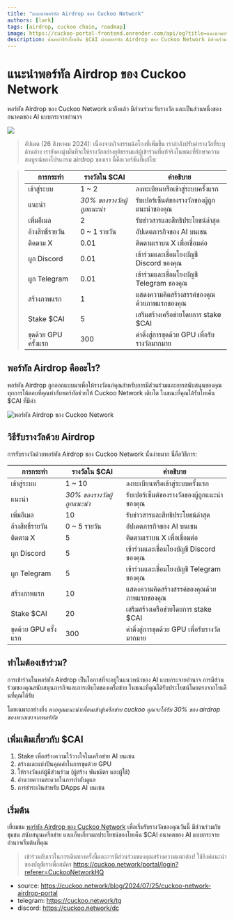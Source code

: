 ```yaml
---
title: "แนะนำพอร์ทัล Airdrop ของ Cuckoo Network"
authors: [lark]
tags: [airdrop, cuckoo chain, roadmap]
image: https://cuckoo-portal-frontend.onrender.com/api/og?title=แนะนำพอร์ทัล%20Airdrop%20ของ%20Cuckoo%20Network
description: ค้นพบวิธีรับโทเค็น $CAI ผ่านพอร์ทัล Airdrop ของ Cuckoo Network มีส่วนร่วม สนับสนุน และได้รับประโยชน์จาก AI แบบกระจายอำนาจวันนี้!
---
```


# แนะนำพอร์ทัล Airdrop ของ Cuckoo Network

พอร์ทัล Airdrop ของ Cuckoo Network มาถึงแล้ว มีส่วนร่วม รับรางวัล และเป็นส่วนหนึ่งของอนาคตของ AI แบบกระจายอำนาจ

![](https://cuckoo-network.b-cdn.net/2024-07-25-cuckoo-network-airdrop-portal.webp)

> อัปเดต (26 สิงหาคม 2024): เนื่องจากกิจกรรมฉ้อโกงที่เพิ่มขึ้น เรากำลังปรับค่ารางวัลที่ระบุด้านล่าง เรายังคงมุ่งมั่นที่จะให้รางวัลอย่างยุติธรรมแก่ผู้เข้าร่วมที่แท้จริงในขณะที่รักษาความสมบูรณ์ของโปรแกรม airdrop ของเรา นี่คือเวอร์ชันที่แก้ไข:

> | การกระทำ               | รางวัลใน $CAI               | คำอธิบาย                                    |
> | ---------------------- | -------------------------- | --------------------------------------------- |
> | เข้าสู่ระบบ            | 1 ~ 2                      | ลงทะเบียนหรือเข้าสู่ระบบครั้งแรก           |
> | แนะนำ                  | _30% ของรางวัลผู้ถูกแนะนำ_ | รับเปอร์เซ็นต์ของรางวัลของผู้ถูกแนะนำของคุณ |
> | เพิ่มอีเมล             | 2                          | รับข่าวสารและสิทธิประโยชน์ล่าสุด           |
> | อ้างสิทธิ์รายวัน       | 0 ~ 1 รายวัน               | อัปเดตภารกิจของ AI บนเชน                    |
> | ติดตาม X               | 0.01                       | ติดตามเราบน X เพื่อเชื่อมต่อ                 |
> | ผูก Discord            | 0.01                       | เข้าร่วมและเชื่อมโยงบัญชี Discord ของคุณ     |
> | ผูก Telegram           | 0.01                       | เข้าร่วมและเชื่อมโยงบัญชี Telegram ของคุณ    |
> | สร้างภาพแรก            | 1                          | แสดงความคิดสร้างสรรค์ของคุณด้วยภาพแรกของคุณ |
> | Stake $CAI             | 5                          | เสริมสร้างเครือข่ายโดยการ stake $CAI       |
> | ขุดด้วย GPU ครั้งแรก   | 300                        | ดำดิ่งสู่การขุดด้วย GPU เพื่อรับรางวัลมากมาย |

## พอร์ทัล Airdrop คืออะไร?

พอร์ทัล Airdrop ถูกออกแบบมาเพื่อให้รางวัลแก่คุณสำหรับการมีส่วนร่วมและการสนับสนุนของคุณ ทุกการโต้ตอบที่คุณทำกับพอร์ทัลช่วยให้ Cuckoo Network เติบโต ในขณะที่คุณได้รับโทเค็น $CAI ที่มีค่า

![พอร์ทัล Airdrop ของ Cuckoo Network](https://cuckoo-network.b-cdn.net/airdrop-portal.webp "พอร์ทัล Airdrop ของ Cuckoo Network")

## วิธีรับรางวัลด้วย Airdrop

การรับรางวัลด้วยพอร์ทัล Airdrop ของ Cuckoo Network นั้นง่ายมาก นี่คือวิธีการ:

| การกระทำ               | รางวัลใน $CAI               | คำอธิบาย                                    |
| ---------------------- | -------------------------- | --------------------------------------------- |
| เข้าสู่ระบบ            | 1 ~ 10                     | ลงทะเบียนหรือเข้าสู่ระบบครั้งแรก           |
| แนะนำ                  | _30% ของรางวัลผู้ถูกแนะนำ_ | รับเปอร์เซ็นต์ของรางวัลของผู้ถูกแนะนำของคุณ |
| เพิ่มอีเมล             | 10                         | รับข่าวสารและสิทธิประโยชน์ล่าสุด           |
| อ้างสิทธิ์รายวัน       | 0 ~ 5 รายวัน               | อัปเดตภารกิจของ AI บนเชน                    |
| ติดตาม X               | 5                          | ติดตามเราบน X เพื่อเชื่อมต่อ                 |
| ผูก Discord            | 5                          | เข้าร่วมและเชื่อมโยงบัญชี Discord ของคุณ     |
| ผูก Telegram           | 5                          | เข้าร่วมและเชื่อมโยงบัญชี Telegram ของคุณ    |
| สร้างภาพแรก            | 10                         | แสดงความคิดสร้างสรรค์ของคุณด้วยภาพแรกของคุณ |
| Stake $CAI             | 20                         | เสริมสร้างเครือข่ายโดยการ stake $CAI       |
| ขุดด้วย GPU ครั้งแรก   | 300                        | ดำดิ่งสู่การขุดด้วย GPU เพื่อรับรางวัลมากมาย |

## ทำไมต้องเข้าร่วม?

การเข้าร่วมในพอร์ทัล Airdrop เป็นโอกาสที่จะอยู่ในแนวหน้าของ AI แบบกระจายอำนาจ การมีส่วนร่วมของคุณสนับสนุนภารกิจและการเติบโตของเครือข่าย ในขณะที่คุณได้รับประโยชน์โดยตรงจากโทเค็นที่คุณได้รับ

โดยเฉพาะอย่างยิ่ง _หากคุณแนะนำเพื่อนเข้าสู่เครือข่าย cuckoo คุณจะได้รับ 30% ของ airdrop ของพวกเขาจากพอร์ทัล_

## เพิ่มเติมเกี่ยวกับ $CAI

1. Stake เพื่อสร้างความไว้วางใจในเครือข่าย AI บนเชน
2. สร้างและแบ่งปันคุณค่าในการขุดด้วย GPU
3. ให้รางวัลแก่ผู้มีส่วนร่วม (ผู้สร้าง พันธมิตร และผู้ใช้)
4. อำนวยความสะดวกในการกำกับดูแล
5. การชำระเงินสำหรับ DApps AI บนเชน

## เริ่มต้น

เยี่ยมชม [พอร์ทัล Airdrop ของ Cuckoo Network](https://cuckoo.network/portal/airdrop) เพื่อเริ่มรับรางวัลของคุณวันนี้ มีส่วนร่วมกับชุมชน สนับสนุนเครือข่าย และเก็บเกี่ยวผลประโยชน์ของโทเค็น $CAI อนาคตของ AI แบบกระจายอำนาจเริ่มต้นที่คุณ

> เข้าร่วมกับเราในการเดินทางครั้งนี้และการมีส่วนร่วมของคุณสร้างความแตกต่าง! ใช้ลิงค์แนะนำของบัญชีเราเพื่อสมัคร https://cuckoo.network/portal/login?referer=CuckooNetworkHQ

- source: https://cuckoo.network/blog/2024/07/25/cuckoo-network-airdrop-portal
- telegram: https://cuckoo.network/tg
- discord: https://cuckoo.network/dc
